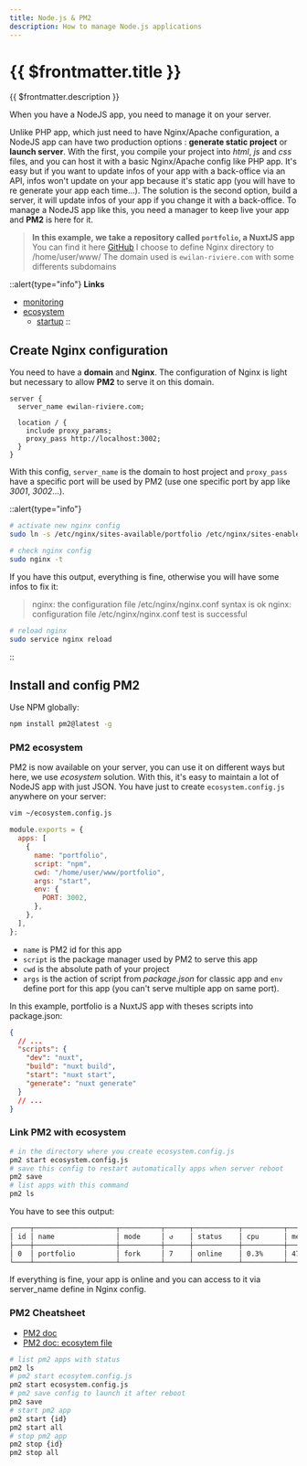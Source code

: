 ```yaml
---
title: Node.js & PM2
description: How to manage Node.js applications
---
```


# {{ $frontmatter.title }}

{{ $frontmatter.description }}

When you have a NodeJS app, you need to manage it on your server.

Unlike PHP app, which just need to have Nginx/Apache configuration, a NodeJS app can have two production options : **generate static project** or **launch server**. With the first, you compile your project into _html_, _js_ and _css_ files, and you can host it with a basic Nginx/Apache config like PHP app. It's easy but if you want to update infos of your app with a back-office via an API, infos won't update on your app because it's static app (you will have to re generate your app each time...). The solution is the second option, build a server, it will update infos of your app if you change it with a back-office. To manage a NodeJS app like this, you need a manager to keep live your app and **PM2** is here for it.

> **In this example, we take a repository called `portfolio`, a NuxtJS app**
> You can find it here [GitHub](https://github.com/ewilan-riviere/portfolio)
> I choose to define Nginx directory to /home/user/www/
> The domain used is `ewilan-riviere.com` with some differents subdomains

::alert{type="info"}
**Links**

>

- [monitoring](https://pm2.keymetrics.io/docs/usage/monitoring/)
- [ecosystem](https://pm2.keymetrics.io/docs/usage/application-declaration/)
  - [startup](https://pm2.keymetrics.io/docs/usage/startup/)
    ::

## Create Nginx configuration

You need to have a **domain** and **Nginx**. The configuration of Nginx is light but necessary to allow **PM2** to serve it on this domain.

```nginx{2,6} [/etc/nginx/sites-available/portfolio]
server {
  server_name ewilan-riviere.com;

  location / {
    include proxy_params;
    proxy_pass http://localhost:3002;
  }
}
```

With this config, `server_name` is the domain to host project and `proxy_pass` have a specific port will be used by PM2 (use one specific port by app like _3001_, _3002_...).

::alert{type="info"}

```sh
# activate new nginx config
sudo ln -s /etc/nginx/sites-available/portfolio /etc/nginx/sites-enabled
```

```sh
# check nginx config
sudo nginx -t
```

If you have this output, everything is fine, otherwise you will have some infos to fix it:

> nginx: the configuration file /etc/nginx/nginx.conf syntax is ok
> nginx: configuration file /etc/nginx/nginx.conf test is successful

```sh
# reload nginx
sudo service nginx reload
```

::

## Install and config PM2

Use NPM globally:

```sh
npm install pm2@latest -g
```

### PM2 ecosystem

PM2 is now available on your server, you can use it on different ways but here, we use _ecosystem_ solution. With this, it's easy to maintain a lot of NodeJS app with just JSON. You have just to create `ecosystem.config.js` anywhere on your server:

```sh
vim ~/ecosystem.config.js
```

```js
module.exports = {
  apps: [
    {
      name: "portfolio",
      script: "npm",
      cwd: "/home/user/www/portfolio",
      args: "start",
      env: {
        PORT: 3002,
      },
    },
  ],
};
```

- `name` is PM2 id for this app
- `script` is the package manager used by PM2 to serve this app
- `cwd` is the absolute path of your project
- `args` is the action of script from _package.json_ for classic app and `env` define port for this app (you can't serve multiple app on same port).

In this example, portfolio is a NuxtJS app with theses scripts into package.json:

```json title="/home/user/www/portfolio/package.json"
{
  // ...
  "scripts": {
    "dev": "nuxt",
    "build": "nuxt build",
    "start": "nuxt start",
    "generate": "nuxt generate"
  }
  // ...
}
```

### Link PM2 with ecosystem

```sh
# in the directory where you create ecosystem.config.js
pm2 start ecosystem.config.js
# save this config to restart automatically apps when server reboot
pm2 save
# list apps with this command
pm2 ls
```

You have to see this output:

```sh
┌────┬────────────────────┬──────────┬──────┬───────────┬──────────┬──────────┐
│ id │ name               │ mode     │ ↺    │ status    │ cpu      │ memory   │
├────┼────────────────────┼──────────┼──────┼───────────┼──────────┼──────────┤
│ 0  │ portfolio          │ fork     │ 7    │ online    │ 0.3%     │ 47.2mb   │
└────┴────────────────────┴──────────┴──────┴───────────┴──────────┴──────────┘
```

If everything is fine, your app is online and you can access to it via server_name define in Nginx config.

### PM2 Cheatsheet

- [PM2 doc](https://pm2.keymetrics.io/docs/usage/pm2-doc-single-page/)
- [PM2 doc: ecosytem file](https://pm2.keymetrics.io/docs/usage/application-declaration/)

```sh
# list pm2 apps with status
pm2 ls
# pm2 start ecosytem.config.js
pm2 start ecosystem.config.js
# pm2 save config to launch it after reboot
pm2 save
# start pm2 app
pm2 start {id}
pm2 start all
# stop pm2 app
pm2 stop {id}
pm2 stop all
```

